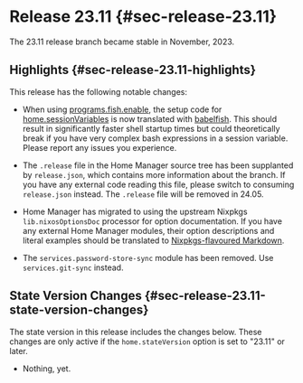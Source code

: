 # Release 23.11 {#sec-release-23.11}

The 23.11 release branch became stable in November, 2023.

## Highlights {#sec-release-23.11-highlights}

This release has the following notable changes:

-   When using [programs.fish.enable](#opt-programs.fish.enable), the setup code for
    [home.sessionVariables](#opt-home.sessionVariables) is now translated with
    [babelfish](https://github.com/bouk/babelfish). This should result
    in significantly faster shell startup times but could theoretically
    break if you have very complex bash expressions in a session
    variable. Please report any issues you experience.

-   The `.release` file in the Home Manager source tree has been
    supplanted by `release.json`, which contains more information about
    the branch. If you have any external code reading this file, please
    switch to consuming `release.json` instead. The `.release` file will
    be removed in 24.05.

-   Home Manager has migrated to using the upstream Nixpkgs
    `lib.nixosOptionsDoc` processor for option documentation. If you
    have any external Home Manager modules, their option descriptions
    and literal examples should be translated to [Nixpkgs-flavoured
    Markdown](https://nixos.org/manual/nixpkgs/unstable/#sec-contributing-markup).

-   The `services.password-store-sync` module has been removed. Use
    `services.git-sync` instead.

## State Version Changes {#sec-release-23.11-state-version-changes}

The state version in this release includes the changes below. These
changes are only active if the `home.stateVersion` option is set to
\"23.11\" or later.

-   Nothing, yet.
